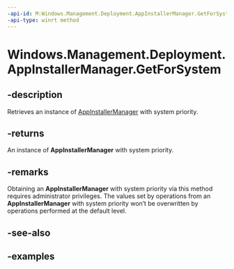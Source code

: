 ```yaml
---
-api-id: M:Windows.Management.Deployment.AppInstallerManager.GetForSystem
-api-type: winrt method
---
```


# Windows.Management.Deployment.AppInstallerManager.GetForSystem

<!--
public static Windows.Management.Deployment.AppInstallerManager GetForSystem ();
-->


## -description

Retrieves an instance of [AppInstallerManager](appinstallermanager.md) with system priority.

## -returns

An instance of **AppInstallerManager** with system priority.

## -remarks

Obtaining an **AppInstallerManager** with system priority via this method requires administrator privileges. The values set by operations from an **AppInstallerManager** with system priority won’t be overwritten by operations performed at the default level.

## -see-also

## -examples


